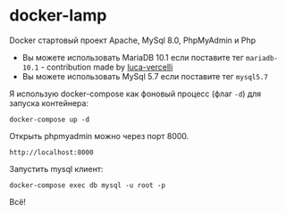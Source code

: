 # docker-lamp

Docker стартовый проект Apache, MySql 8.0, PhpMyAdmin и Php

- Вы можете использовать MariaDB 10.1 если поставите тег `mariadb-10.1` - contribution made by [luca-vercelli](https://github.com/luca-vercelli)
- Вы можете использовать MySql 5.7 если поставите тег `mysql5.7`

Я использую docker-compose как фоновый процесс (флаг `-d`) для запуска контейнера:

```
docker-compose up -d
```

Открыть phpmyadmin можно через порт 8000.

`http://localhost:8000`

Запустить mysql клиент:

`docker-compose exec db mysql -u root -p` 

Всё!
